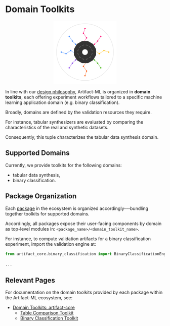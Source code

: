 # Domain Toolkits

<p align="center">
  <img src="../assets/artifact_ml_logo.svg" width="200" alt="Artifact-ML Logo">
</p>

In line with our [design philosophy](design_philosophy.md), Artifact-ML is organized in **domain toolkits**, each offering experiment workflows tailored to a specific machine learning application domain (e.g. binary classification).

Broadly, domains are defined by the validation resources they require.

For instance, tabular synthesizers are evaluated by comparing the characteristics of the real and synthetic datasets.

Consequently, this tuple characterizes the tabular data synthesis domain.

## Supported Domains

Currently, we provide toolkits for the following domains:

- tabular data synthesis,
- binary classification.

## Package Organization

Each [package](packages.md) in the ecosystem is organized accordingly---bundling together toolkits for supported domains.

Accordingly, all packages expose their user-facing components by domain as top-level modules in: `<package_name>/<domain_toolkit_name>`.

For instance, to compute validation artifacts for a binary classification experiment, import the validation engine at:

```python
from artifact_core.binary_classification import BinaryClassificationEngine

...
```

## Relevant Pages

For documentation on the domain toolkits provided by each package within the Artifact-ML ecosystem, see:

- [Domain Toolkits: artifact-core ](https://artifact-ml.readthedocs.io/en/latest/artifact-core/domain_toolkits/)
    - [Table Comparison Toolkit](https://artifact-ml.readthedocs.io/en/latest/artifact-core/domain_toolkits/table_comparison/)
    - [Binary Classification Toolkit](https://artifact-ml.readthedocs.io/en/latest/artifact-core/domain_toolkits/binary_classification/)